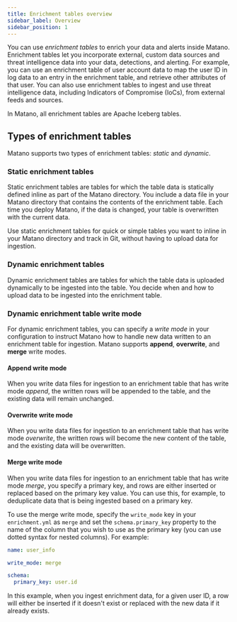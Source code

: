 ```yaml
---
title: Enrichment tables overview
sidebar_label: Overview
sidebar_position: 1
---
```


You can use *enrichment tables* to enrich your data and alerts inside Matano. Enrichment tables let you incorporate external, custom data sources and threat intelligence data into your data, detections, and alerting. For example, you can use an enrichment table of user account data to map the user ID in log data to an entry in the enrichment table, and retrieve other attributes of that user. You can also use enrichment tables to ingest and use threat intelligence data, including Indicators of Compromise (IoCs), from external feeds and sources.

In Matano, all enrichment tables are Apache Iceberg tables.

## Types of enrichment tables

Matano supports two types of enrichment tables: *static* and *dynamic*.

### Static enrichment tables

Static enrichment tables are tables for which the table data is statically defined inline as part of the Matano directory. You include a data file in your Matano directory that contains the contents of the enrichment table. Each time you deploy Matano, if the data is changed, your table is overwritten with the current data.

Use static enrichment tables for quick or simple tables you want to inline in your Matano directory and track in Git, without having to upload data for ingestion.

### Dynamic enrichment tables

Dynamic enrichment tables are tables for which the table data is uploaded dynamically to be ingested into the table. You decide when and how to upload data to be ingested into the enrichment table.

### Dynamic enrichment table write mode

For dynamic enrichment tables, you can specify a *write mode* in your configuration to instruct Matano how to handle new data written to an enrichment table for ingestion. Matano supports **append**,  **overwrite**, and **merge** write modes.

#### Append write mode

When you write data files for ingestion to an enrichment table that has write mode *append*, the written rows will be appended to the table, and the existing data will remain unchanged.

#### Overwrite write mode

When you write data files for ingestion to an enrichment table that has write mode *overwrite*, the written rows will become the new content of the table, and the existing data will be overwritten.

#### Merge write mode

When you write data files for ingestion to an enrichment table that has write mode *merge*, you specify a primary key, and rows are either inserted or replaced based on the primary key value. You can use this, for example, to deduplicate data that is being ingested based on a primary key.

To use the merge write mode, specify the `write_mode` key in your `enrichment.yml` as `merge` and set the `schema.primary_key` property to the name of the column that you wish to use as the primary key (you can use dotted syntax for nested columns). For example:

```yml
name: user_info

write_mode: merge

schema:
  primary_key: user.id
```

In this example, when you ingest enrichment data, for a given user ID, a row will either be inserted if it doesn't exist or replaced with the new data if it already exists.
